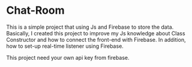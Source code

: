 # Chat-Room
This is a simple project that using Js and Firebase to store the data. Basically, I created this project to improve my Js knowledge about Class Constructor and how to connect the front-end with Firebase. In addition, how to set-up real-time listener using Firebase.

This project need your own api key from firebase.

